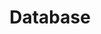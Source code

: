 ---
layout: list
title: Database
slug: database
category: study # 어느 메뉴 밑으로?
menu: false
order: 2
---